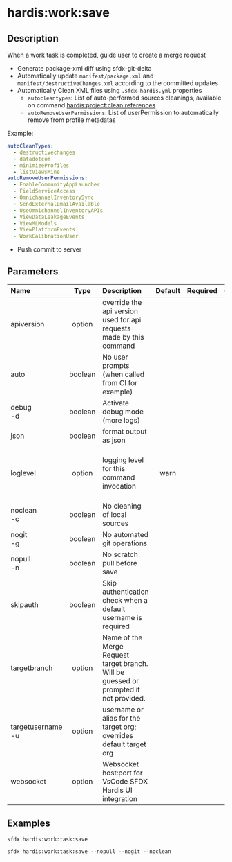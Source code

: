 <!-- This file has been generated with command 'sfdx hardis:doc:plugin:generate'. Please do not update it manually or it may be overwritten -->
# hardis:work:save

## Description

When a work task is completed, guide user to create a merge request

- Generate package-xml diff using sfdx-git-delta
- Automatically update `manifest/package.xml` and `manifest/destructiveChanges.xml` according to the committed updates
- Automatically Clean XML files using `.sfdx-hardis.yml` properties
  - `autocleantypes`: List of auto-performed sources cleanings, available on command [hardis:project:clean:references](https://sfdx-hardis.cloudity.com/hardis/project/clean/references/)
  - `autoRemoveUserPermissions`: List of userPermission to automatically remove from profile metadatas

Example:

```yaml
autoCleanTypes:
  - destructivechanges
  - datadotcom
  - minimizeProfiles
  - listViewsMine
autoRemoveUserPermissions:
  - EnableCommunityAppLauncher
  - FieldServiceAccess
  - OmnichannelInventorySync
  - SendExternalEmailAvailable
  - UseOmnichannelInventoryAPIs
  - ViewDataLeakageEvents
  - ViewMLModels
  - ViewPlatformEvents
  - WorkCalibrationUser
```

- Push commit to server
  

## Parameters

| Name                  |  Type   | Description                                                                           | Default | Required |                        Options                        |
|:----------------------|:-------:|:--------------------------------------------------------------------------------------|:-------:|:--------:|:-----------------------------------------------------:|
| apiversion            | option  | override the api version used for api requests made by this command                   |         |          |                                                       |
| auto                  | boolean | No user prompts (when called from CI for example)                                     |         |          |                                                       |
| debug<br/>-d          | boolean | Activate debug mode (more logs)                                                       |         |          |                                                       |
| json                  | boolean | format output as json                                                                 |         |          |                                                       |
| loglevel              | option  | logging level for this command invocation                                             |  warn   |          | trace<br/>debug<br/>info<br/>warn<br/>error<br/>fatal |
| noclean<br/>-c        | boolean | No cleaning of local sources                                                          |         |          |                                                       |
| nogit<br/>-g          | boolean | No automated git operations                                                           |         |          |                                                       |
| nopull<br/>-n         | boolean | No scratch pull before save                                                           |         |          |                                                       |
| skipauth              | boolean | Skip authentication check when a default username is required                         |         |          |                                                       |
| targetbranch          | option  | Name of the Merge Request target branch. Will be guessed or prompted if not provided. |         |          |                                                       |
| targetusername<br/>-u | option  | username or alias for the target org; overrides default target org                    |         |          |                                                       |
| websocket             | option  | Websocket host:port for VsCode SFDX Hardis UI integration                             |         |          |                                                       |

## Examples

```shell
sfdx hardis:work:task:save
```

```shell
sfdx hardis:work:task:save --nopull --nogit --noclean
```


